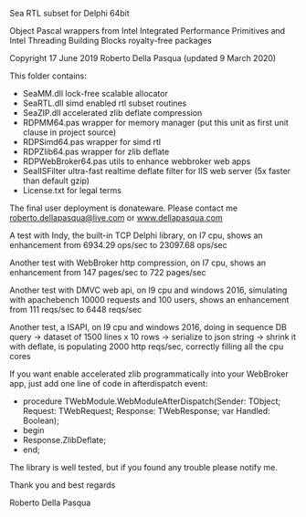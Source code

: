 Sea RTL subset for Delphi 64bit

Object Pascal wrappers from Intel Integrated Performance Primitives and Intel Threading Building Blocks royalty-free packages

Copyright 17 June 2019 Roberto Della Pasqua (updated 9 March 2020)

This folder contains:

- SeaMM.dll lock-free scalable allocator
- SeaRTL.dll simd enabled rtl subset routines
- SeaZIP.dll accelerated zlib deflate compression
- RDPMM64.pas wrapper for memory manager (put this unit as first unit clause in project source)
- RDPSimd64.pas wrapper for simd rtl
- RDPZlib64.pas wrapper for zlib deflate
- RDPWebBroker64.pas utils to enhance webbroker web apps
- SeaIISFilter ultra-fast realtime deflate filter for IIS web server (5x faster than default gzip)
- License.txt for legal terms

The final user deployment is donateware. Please contact me roberto.dellapasqua@live.com or www.dellapasqua.com

A test with Indy, the built-in TCP Delphi library, on I7 cpu, shows an enhancement from 6934.29 ops/sec to 23097.68 ops/sec

Another test with WebBroker http compression, on I7 cpu, shows an enhancement from 147 pages/sec to 722 pages/sec

Another test with DMVC web api, on I9 cpu and windows 2016, simulating with apachebench 10000 requests and 100 users, shows an enhancement from 111 reqs/sec to 6448 reqs/sec

Another test, a ISAPI, on I9 cpu and windows 2016, doing in sequence DB query -> dataset of 1500 lines x 10 rows -> serialize to json string -> shrink it with deflate, is populating 2000 http reqs/sec, correctly filling all the cpu cores

If you want enable accelerated zlib programmatically into your WebBroker app, just add one line of code in afterdispatch event:

- procedure TWebModule.WebModuleAfterDispatch(Sender: TObject; Request: TWebRequest; Response: TWebResponse; var Handled: Boolean); 
- begin 
- Response.ZlibDeflate; 
- end;

The library is well tested, but if you found any trouble please notify me.

Thank you and best regards

Roberto Della Pasqua
